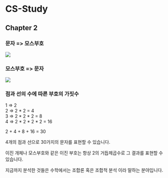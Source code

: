 # CS-Study
## Chapter 2


### 문자 => 모스부호

<img src="https://mblogthumb-phinf.pstatic.net/20130418_115/kjongdo_1366261570238CSg8F_JPEG/%B8%F0%BD%BA%C4%DA%B5%E5.jpg?type=w2" largesrc="javascript:location.href='https://mblogthumb-phinf.pstatic.net/20130418_115/kjongdo_1366261570238CSg8F_JPEG/%B8%F0%BD%BA%C4%DA%B5%E5.jpg?type=w2'" id="img_1" data-top="787.234375" style="visibility: visible;">



### 모스부호 => 문자

<img src="https://upload.wikimedia.org/wikipedia/commons/c/ca/Morse_code_tree3.png">

### 점과 선의 수에 따른 부호의 가짓수

1 => 2  
2 => 2 * 2 = 4  
3 => 2 * 2 * 2 = 8  
4 => 2 * 2 * 2 * 2 = 16

2 + 4 + 8 + 16 = 30

4개의 점과 선으로 30가지의 문자를 표현할 수 있습니다.

이진 개체나 모스부호와 같은 이진 부호는 항상 2의 거듭제곱수로 그 결과를 표현할 수 있습니다.

지금까지 분석한 것들은 수학에서는 조합론 혹은 조합적 분석 이라 말하는 분야입니다.
